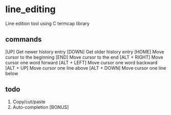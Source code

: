# line_editing
Line edition tool using C termcap library

## commands

[UP] Get newer history entry
[DOWN] Get older history entry
[HOME] Move cursor to the beginning
[END] Move cursor to the end
[ALT + RIGHT] Move cursor one word forward
[ALT + LEFT] Move cursor one word backward
[ALT + UP] Move cursor one line above
[ALT + DOWN] Move cursor one line below

## todo

1. Copy/cut/paste
2. Auto-completion [BONUS]

